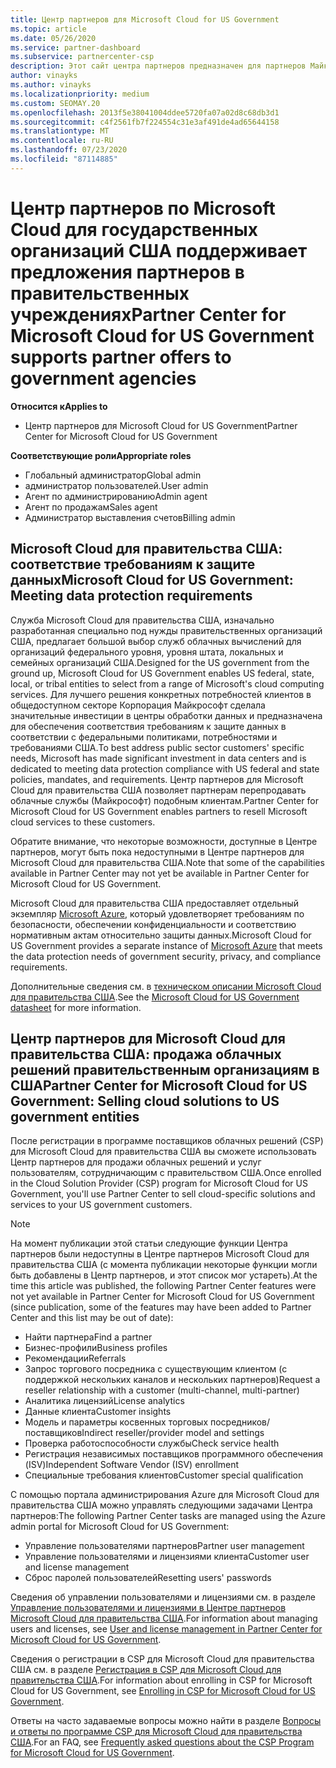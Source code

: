 ```yaml
---
title: Центр партнеров для Microsoft Cloud for US Government
ms.topic: article
ms.date: 05/26/2020
ms.service: partner-dashboard
ms.subservice: partnercenter-csp
description: Этот сайт центра партнеров предназначен для партнеров Майкрософт, которые предлагают облачные решения Майкрософт клиентам, работающим с правительственными учреждениями, в США.
author: vinayks
ms.author: vinayks
ms.localizationpriority: medium
ms.custom: SEOMAY.20
ms.openlocfilehash: 2013f5e38041004ddee5720fa07a02d8c68db3d1
ms.sourcegitcommit: c4f2561fb7f224554c31e3af491de4ad65644158
ms.translationtype: MT
ms.contentlocale: ru-RU
ms.lasthandoff: 07/23/2020
ms.locfileid: "87114885"
---
```

# <a name="partner-center-for-microsoft-cloud-for-us-government-supports-partner-offers-to-government-agencies"></a><span data-ttu-id="376a8-103">Центр партнеров по Microsoft Cloud для государственных организаций США поддерживает предложения партнеров в правительственных учреждениях</span><span class="sxs-lookup"><span data-stu-id="376a8-103">Partner Center for Microsoft Cloud for US Government supports partner offers to government agencies</span></span>

<span data-ttu-id="376a8-104">**Относится к**</span><span class="sxs-lookup"><span data-stu-id="376a8-104">**Applies to**</span></span>

- <span data-ttu-id="376a8-105">Центр партнеров для Microsoft Cloud for US Government</span><span class="sxs-lookup"><span data-stu-id="376a8-105">Partner Center for Microsoft Cloud for US Government</span></span>

<span data-ttu-id="376a8-106">**Соответствующие роли**</span><span class="sxs-lookup"><span data-stu-id="376a8-106">**Appropriate roles**</span></span>

- <span data-ttu-id="376a8-107">Глобальный администратор</span><span class="sxs-lookup"><span data-stu-id="376a8-107">Global admin</span></span>
- <span data-ttu-id="376a8-108">администратор пользователей.</span><span class="sxs-lookup"><span data-stu-id="376a8-108">User admin</span></span>
- <span data-ttu-id="376a8-109">Агент по администрированию</span><span class="sxs-lookup"><span data-stu-id="376a8-109">Admin agent</span></span>
- <span data-ttu-id="376a8-110">Агент по продажам</span><span class="sxs-lookup"><span data-stu-id="376a8-110">Sales agent</span></span>
- <span data-ttu-id="376a8-111">Администратор выставления счетов</span><span class="sxs-lookup"><span data-stu-id="376a8-111">Billing admin</span></span>

## <a name="microsoft-cloud-for-us-government-meeting-data-protection-requirements"></a><span data-ttu-id="376a8-112">Microsoft Cloud для правительства США: соответствие требованиям к защите данных</span><span class="sxs-lookup"><span data-stu-id="376a8-112">Microsoft Cloud for US Government: Meeting data protection requirements</span></span>

<span data-ttu-id="376a8-113">Служба Microsoft Cloud для правительства США, изначально разработанная специально под нужды правительственных организаций США, предлагает большой выбор служб облачных вычислений для организаций федерального уровня, уровня штата, локальных и семейных организаций США.</span><span class="sxs-lookup"><span data-stu-id="376a8-113">Designed for the US government from the ground up, Microsoft Cloud for US Government enables US federal, state, local, or tribal entities to select from a range of Microsoft's cloud computing services.</span></span> <span data-ttu-id="376a8-114">Для лучшего решения конкретных потребностей клиентов в общедоступном секторе Корпорация Майкрософт сделала значительные инвестиции в центры обработки данных и предназначена для обеспечения соответствия требованиям к защите данных в соответствии с федеральными политиками, потребностями и требованиями США.</span><span class="sxs-lookup"><span data-stu-id="376a8-114">To best address public sector customers' specific needs, Microsoft has made significant investment in data centers and is dedicated to meeting data protection compliance with US federal and state policies, mandates, and requirements.</span></span> <span data-ttu-id="376a8-115">Центр партнеров для Microsoft Cloud для правительства США позволяет партнерам перепродавать облачные службы (Майкрософт) подобным клиентам.</span><span class="sxs-lookup"><span data-stu-id="376a8-115">Partner Center for Microsoft Cloud for US Government enables partners to resell Microsoft cloud services to these customers.</span></span>

<span data-ttu-id="376a8-116">Обратите внимание, что некоторые возможности, доступные в Центре партнеров, могут быть пока недоступными в Центре партнеров для Microsoft Cloud для правительства США.</span><span class="sxs-lookup"><span data-stu-id="376a8-116">Note that some of the capabilities available in Partner Center may not yet be available in Partner Center for Microsoft Cloud for US Government.</span></span>

<span data-ttu-id="376a8-117">Microsoft Cloud для правительства США предоставляет отдельный экземпляр [Microsoft Azure](https://azure.microsoft.com/overview/clouds/government/), который удовлетворяет требованиям по безопасности, обеспечении конфиденциальности и соответствию нормативным актам относительно защиты данных.</span><span class="sxs-lookup"><span data-stu-id="376a8-117">Microsoft Cloud for US Government provides a separate instance of [Microsoft Azure](https://azure.microsoft.com/overview/clouds/government/) that meets the data protection needs of government security, privacy, and compliance requirements.</span></span> 

<span data-ttu-id="376a8-118">Дополнительные сведения см. в [техническом описании Microsoft Cloud для правительства США](https://download.microsoft.com/download/C/9/C/C9CA3002-DFC4-4ADA-841F-DF42AEC042FB/Microsoft_Azure_Government_Datasheet_EN_US.PDF).</span><span class="sxs-lookup"><span data-stu-id="376a8-118">See the [Microsoft Cloud for US Government datasheet](https://download.microsoft.com/download/C/9/C/C9CA3002-DFC4-4ADA-841F-DF42AEC042FB/Microsoft_Azure_Government_Datasheet_EN_US.PDF) for more information.</span></span>

## <a name="partner-center-for-microsoft-cloud-for-us-government-selling-cloud-solutions-to-us-government-entities"></a><span data-ttu-id="376a8-119">Центр партнеров для Microsoft Cloud для правительства США: продажа облачных решений правительственным организациям в США</span><span class="sxs-lookup"><span data-stu-id="376a8-119">Partner Center for Microsoft Cloud for US Government: Selling cloud solutions to US government entities</span></span>

<span data-ttu-id="376a8-120">После регистрации в программе поставщиков облачных решений (CSP) для Microsoft Cloud для правительства США вы сможете использовать Центр партнеров для продажи облачных решений и услуг пользователям, сотрудничающим с правительством США.</span><span class="sxs-lookup"><span data-stu-id="376a8-120">Once enrolled in the Cloud Solution Provider (CSP) program for Microsoft Cloud for US Government, you'll use Partner Center to sell cloud-specific solutions and services to your US government customers.</span></span> 

> [!NOTE]  
> <span data-ttu-id="376a8-121">На момент публикации этой статьи следующие функции Центра партнеров были недоступны в Центре партнеров Microsoft Cloud для правительства США (с момента публикации некоторые функции могли быть добавлены в Центр партнеров, и этот список мог устареть).</span><span class="sxs-lookup"><span data-stu-id="376a8-121">At the time this article was published, the following Partner Center features were not yet available in Partner Center for Microsoft Cloud for US Government (since publication, some of the features may have been added to Partner Center and this list may be out of date):</span></span>

- <span data-ttu-id="376a8-122">Найти партнера</span><span class="sxs-lookup"><span data-stu-id="376a8-122">Find a partner</span></span>
- <span data-ttu-id="376a8-123">Бизнес-профили</span><span class="sxs-lookup"><span data-stu-id="376a8-123">Business profiles</span></span>
- <span data-ttu-id="376a8-124">Рекомендации</span><span class="sxs-lookup"><span data-stu-id="376a8-124">Referrals</span></span>
- <span data-ttu-id="376a8-125">Запрос торгового посредника с существующим клиентом (с поддержкой нескольких каналов и нескольких партнеров)</span><span class="sxs-lookup"><span data-stu-id="376a8-125">Request a reseller relationship with a customer (multi-channel, multi-partner)</span></span>
- <span data-ttu-id="376a8-126">Аналитика лицензий</span><span class="sxs-lookup"><span data-stu-id="376a8-126">License analytics</span></span>
- <span data-ttu-id="376a8-127">Данные клиента</span><span class="sxs-lookup"><span data-stu-id="376a8-127">Customer insights</span></span>
- <span data-ttu-id="376a8-128">Модель и параметры косвенных торговых посредников/поставщиков</span><span class="sxs-lookup"><span data-stu-id="376a8-128">Indirect reseller/provider model and settings</span></span>
- <span data-ttu-id="376a8-129">Проверка работоспособности службы</span><span class="sxs-lookup"><span data-stu-id="376a8-129">Check service health</span></span>
- <span data-ttu-id="376a8-130">Регистрация независимых поставщиков программного обеспечения (ISV)</span><span class="sxs-lookup"><span data-stu-id="376a8-130">Independent Software Vendor (ISV) enrollment</span></span>
- <span data-ttu-id="376a8-131">Специальные требования клиентов</span><span class="sxs-lookup"><span data-stu-id="376a8-131">Customer special qualification</span></span>

<span data-ttu-id="376a8-132">С помощью портала администрирования Azure для Microsoft Cloud для правительства США можно управлять следующими задачами Центра партнеров:</span><span class="sxs-lookup"><span data-stu-id="376a8-132">The following Partner Center tasks are managed using the Azure admin portal for Microsoft Cloud for US Government:</span></span> 

- <span data-ttu-id="376a8-133">Управление пользователями партнеров</span><span class="sxs-lookup"><span data-stu-id="376a8-133">Partner user management</span></span>
- <span data-ttu-id="376a8-134">Управление пользователями и лицензиями клиента</span><span class="sxs-lookup"><span data-stu-id="376a8-134">Customer user and license management</span></span>
- <span data-ttu-id="376a8-135">Сброс паролей пользователей</span><span class="sxs-lookup"><span data-stu-id="376a8-135">Resetting users' passwords</span></span>

<span data-ttu-id="376a8-136">Сведения об управлении пользователями и лицензиями см. в разделе [Управление пользователями и лицензиями в Центре партнеров Microsoft Cloud для правительства США](user-management-in-partner-center-for-microsoft-us-govt-cloud.md).</span><span class="sxs-lookup"><span data-stu-id="376a8-136">For information about managing users and licenses, see [User and license management in Partner Center for Microsoft Cloud for US Government](user-management-in-partner-center-for-microsoft-us-govt-cloud.md).</span></span>

<span data-ttu-id="376a8-137">Сведения о регистрации в CSP для Microsoft Cloud для правительства США см. в разделе [Регистрация в CSP для Microsoft Cloud для правительства США](enroll-in-csp-for-microsoft-us-govt-cloud.md).</span><span class="sxs-lookup"><span data-stu-id="376a8-137">For information about enrolling in CSP for Microsoft Cloud for US Government, see [Enrolling in CSP for Microsoft Cloud for US Government](enroll-in-csp-for-microsoft-us-govt-cloud.md).</span></span>

<span data-ttu-id="376a8-138">Ответы на часто задаваемые вопросы можно найти в разделе [Вопросы и ответы по программе CSP для Microsoft Cloud для правительства США](faq-for-us-govt-cloud.md).</span><span class="sxs-lookup"><span data-stu-id="376a8-138">For an FAQ, see [Frequently asked questions about the CSP Program for Microsoft Cloud for US Government](faq-for-us-govt-cloud.md).</span></span>
